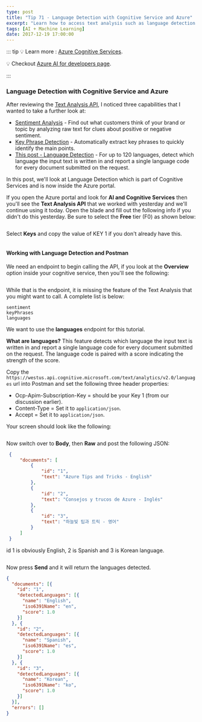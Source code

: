 ```yaml
---
type: post
title: "Tip 71 - Language Detection with Cognitive Service and Azure"
excerpt: "Learn how to access text analysis such as language detection with Cognitive Service and Azure"
tags: [AI + Machine Learning]
date: 2017-12-19 17:00:00
---
```


::: tip
:bulb: Learn more : [Azure Cognitive Services](https://docs.microsoft.com/azure/cognitive-services?WT.mc_id=docs-azuredevtips-azureappsdev).

:bulb: Checkout [Azure AI for developers page](https://azure.microsoft.com/en-us/overview/ai-platform/dev-resources/?WT.mc_id=docs-azuredevtips-azureappsdev).

:::

### Language Detection with Cognitive Service and Azure

After reviewing the [Text Analysis API](https://docs.microsoft.com/azure/cognitive-services/text-analytics/overview?WT.mc_id=docs-azuredevtips-azureappsdev), I noticed three capabilities that I wanted to take a further look at:

* [Sentiment Analysis](tip72.html) - Find out what customers think of your brand or topic by analyzing raw text for clues about positive or negative sentiment.
* [Key Phrase Detection](tip70.html) - Automatically extract key phrases to quickly identify the main points.
* [This post - Language Detection](tip71.html) - For up to 120 languages, detect which language the input text is written in and report a single language code for every document submitted on the request.

In this post, we'll look at Language Detection which is part of Cognitive Services and is now inside the Azure portal.

If you open the Azure portal and look for **AI and Cognitive Services** then you'll see the **Text Analysis API** that we worked with yesterday and we'll continue using it today. Open the blade and fill out the following info if you didn't do this yesterday. Be sure to select the **Free** tier (F0) as shown below:

<img :src="$withBase('/files/aicog2.png')">

Select **Keys** and copy the value of KEY 1 if you don't already have this.

<img :src="$withBase('/files/aicog3.png')">

#### Working with Language Detection and Postman

We need an endpoint to begin calling the API, if you look at the **Overview** option inside your cognitive service, then you'll see the following:

<img :src="$withBase('/files/aicog6.png')">

While that is the endpoint, it is missing the feature of the Text Analysis that you might want to call. A complete list is below:

```
sentiment
keyPhrases
languages
```

We want to use the **languages** endpoint for this tutorial.

**What are languages?** This feature detects which language the input text is written in and report a single language code for every document submitted on the request. The language code is paired with a score indicating the strength of the score.


Copy the `https://westus.api.cognitive.microsoft.com/text/analytics/v2.0/languages` url into Postman and set the following three header properties:

* Ocp-Apim-Subscription-Key = should be your Key 1 (from our discussion earlier).
* Content-Type = Set it to `application/json`.
* Accept = Set it to `application/json`.

Your screen should look like the following:

<img :src="$withBase('/files/aicog7.png')">

Now switch over to **Body**, then **Raw** and post the following JSON:

```json
 {
     "documents": [
         {
             "id": "1",
             "text": "Azure Tips and Tricks - English"
         },
         {
             "id": "2",
             "text": "Consejos y trucos de Azure - Inglés"
         },
         {
             "id": "3",
             "text": "하늘빛 팁과 트릭 - 영어"
         }
     ]
 }
```

id 1 is obviously English, 2 is Spanish and 3 is Korean language.

<img :src="$withBase('/files/aicog8.png')">

Now press **Send** and it will return the languages detected.

```json
{
  "documents": [{
    "id": "1",
    "detectedLanguages": [{
      "name": "English",
      "iso6391Name": "en",
      "score": 1.0
    }]
  }, {
    "id": "2",
    "detectedLanguages": [{
      "name": "Spanish",
      "iso6391Name": "es",
      "score": 1.0
    }]
  }, {
    "id": "3",
    "detectedLanguages": [{
      "name": "Korean",
      "iso6391Name": "ko",
      "score": 1.0
    }]
  }],
  "errors": []
}
```
